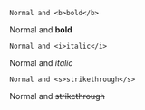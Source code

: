 ```
Normal and <b>bold</b>
```

Normal and <b>bold</b>


```
Normal and <i>italic</i>
```

Normal and <i>italic</i>


```
Normal and <s>strikethrough</s>
```

Normal and <s>strikethrough</s>